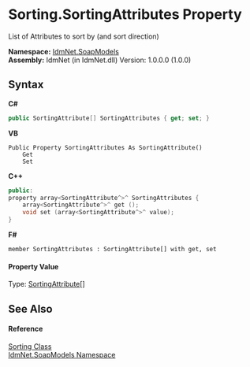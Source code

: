 # Sorting.SortingAttributes Property 
 

List of Attributes to sort by (and sort direction)

**Namespace:**&nbsp;<a href="N_IdmNet_SoapModels">IdmNet.SoapModels</a><br />**Assembly:**&nbsp;IdmNet (in IdmNet.dll) Version: 1.0.0.0 (1.0.0)

## Syntax

**C#**<br />
``` C#
public SortingAttribute[] SortingAttributes { get; set; }
```

**VB**<br />
``` VB
Public Property SortingAttributes As SortingAttribute()
	Get
	Set
```

**C++**<br />
``` C++
public:
property array<SortingAttribute^>^ SortingAttributes {
	array<SortingAttribute^>^ get ();
	void set (array<SortingAttribute^>^ value);
}
```

**F#**<br />
``` F#
member SortingAttributes : SortingAttribute[] with get, set

```


#### Property Value
Type: <a href="T_IdmNet_SoapModels_SortingAttribute">SortingAttribute</a>[]

## See Also


#### Reference
<a href="T_IdmNet_SoapModels_Sorting">Sorting Class</a><br /><a href="N_IdmNet_SoapModels">IdmNet.SoapModels Namespace</a><br />